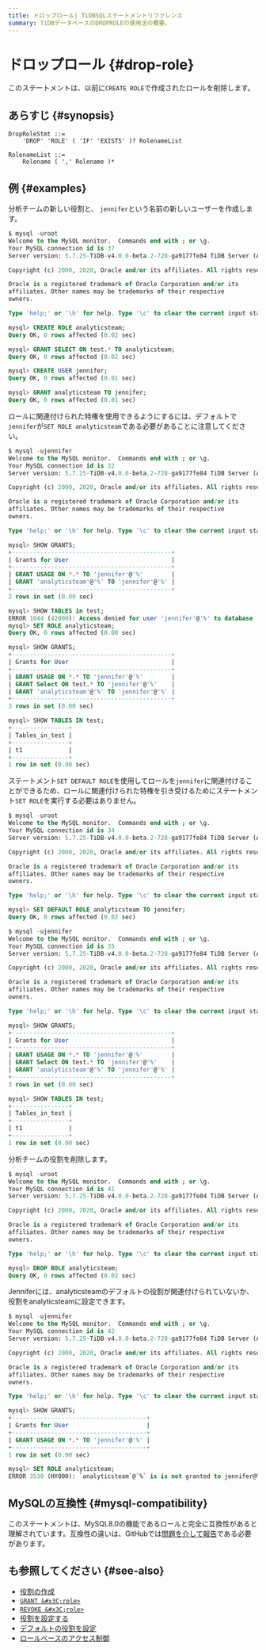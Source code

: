 ```yaml
---
title: ドロップロール| TiDBSQLステートメントリファレンス
summary: TiDBデータベースのDROPROLEの使用法の概要。
---
```


# ドロップロール {#drop-role}

このステートメントは、以前に`CREATE ROLE`で作成されたロールを削除します。

## あらすじ {#synopsis}

```ebnf+diagram
DropRoleStmt ::=
    'DROP' 'ROLE' ( 'IF' 'EXISTS' )? RolenameList

RolenameList ::=
    Rolename ( ',' Rolename )*
```

## 例 {#examples}

分析チームの新しい役割と、 `jennifer`という名前の新しいユーザーを作成します。

```sql
$ mysql -uroot
Welcome to the MySQL monitor.  Commands end with ; or \g.
Your MySQL connection id is 37
Server version: 5.7.25-TiDB-v4.0.0-beta.2-728-ga9177fe84 TiDB Server (Apache License 2.0) Community Edition, MySQL 5.7 compatible

Copyright (c) 2000, 2020, Oracle and/or its affiliates. All rights reserved.

Oracle is a registered trademark of Oracle Corporation and/or its
affiliates. Other names may be trademarks of their respective
owners.

Type 'help;' or '\h' for help. Type '\c' to clear the current input statement.

mysql> CREATE ROLE analyticsteam;
Query OK, 0 rows affected (0.02 sec)

mysql> GRANT SELECT ON test.* TO analyticsteam;
Query OK, 0 rows affected (0.02 sec)

mysql> CREATE USER jennifer;
Query OK, 0 rows affected (0.01 sec)

mysql> GRANT analyticsteam TO jennifer;
Query OK, 0 rows affected (0.01 sec)
```

ロールに関連付けられた特権を使用できるようにするには、デフォルトで`jennifer`が`SET ROLE analyticsteam`である必要があることに注意してください。

```sql
$ mysql -ujennifer
Welcome to the MySQL monitor.  Commands end with ; or \g.
Your MySQL connection id is 32
Server version: 5.7.25-TiDB-v4.0.0-beta.2-728-ga9177fe84 TiDB Server (Apache License 2.0) Community Edition, MySQL 5.7 compatible

Copyright (c) 2000, 2020, Oracle and/or its affiliates. All rights reserved.

Oracle is a registered trademark of Oracle Corporation and/or its
affiliates. Other names may be trademarks of their respective
owners.

Type 'help;' or '\h' for help. Type '\c' to clear the current input statement.

mysql> SHOW GRANTS;
+---------------------------------------------+
| Grants for User                             |
+---------------------------------------------+
| GRANT USAGE ON *.* TO 'jennifer'@'%'        |
| GRANT 'analyticsteam'@'%' TO 'jennifer'@'%' |
+---------------------------------------------+
2 rows in set (0.00 sec)

mysql> SHOW TABLES in test;
ERROR 1044 (42000): Access denied for user 'jennifer'@'%' to database 'test'
mysql> SET ROLE analyticsteam;
Query OK, 0 rows affected (0.00 sec)

mysql> SHOW GRANTS;
+---------------------------------------------+
| Grants for User                             |
+---------------------------------------------+
| GRANT USAGE ON *.* TO 'jennifer'@'%'        |
| GRANT Select ON test.* TO 'jennifer'@'%'    |
| GRANT 'analyticsteam'@'%' TO 'jennifer'@'%' |
+---------------------------------------------+
3 rows in set (0.00 sec)

mysql> SHOW TABLES IN test;
+----------------+
| Tables_in_test |
+----------------+
| t1             |
+----------------+
1 row in set (0.00 sec)
```

ステートメント`SET DEFAULT ROLE`を使用してロールを`jennifer`に関連付けることができるため、ロールに関連付けられた特権を引き受けるためにステートメント`SET ROLE`を実行する必要はありません。

```sql
$ mysql -uroot
Welcome to the MySQL monitor.  Commands end with ; or \g.
Your MySQL connection id is 34
Server version: 5.7.25-TiDB-v4.0.0-beta.2-728-ga9177fe84 TiDB Server (Apache License 2.0) Community Edition, MySQL 5.7 compatible

Copyright (c) 2000, 2020, Oracle and/or its affiliates. All rights reserved.

Oracle is a registered trademark of Oracle Corporation and/or its
affiliates. Other names may be trademarks of their respective
owners.

Type 'help;' or '\h' for help. Type '\c' to clear the current input statement.

mysql> SET DEFAULT ROLE analyticsteam TO jennifer;
Query OK, 0 rows affected (0.02 sec)
```

```sql
$ mysql -ujennifer
Welcome to the MySQL monitor.  Commands end with ; or \g.
Your MySQL connection id is 35
Server version: 5.7.25-TiDB-v4.0.0-beta.2-728-ga9177fe84 TiDB Server (Apache License 2.0) Community Edition, MySQL 5.7 compatible

Copyright (c) 2000, 2020, Oracle and/or its affiliates. All rights reserved.

Oracle is a registered trademark of Oracle Corporation and/or its
affiliates. Other names may be trademarks of their respective
owners.

Type 'help;' or '\h' for help. Type '\c' to clear the current input statement.

mysql> SHOW GRANTS;
+---------------------------------------------+
| Grants for User                             |
+---------------------------------------------+
| GRANT USAGE ON *.* TO 'jennifer'@'%'        |
| GRANT Select ON test.* TO 'jennifer'@'%'    |
| GRANT 'analyticsteam'@'%' TO 'jennifer'@'%' |
+---------------------------------------------+
3 rows in set (0.00 sec)

mysql> SHOW TABLES IN test;
+----------------+
| Tables_in_test |
+----------------+
| t1             |
+----------------+
1 row in set (0.00 sec)
```

分析チームの役割を削除します。

```sql
$ mysql -uroot
Welcome to the MySQL monitor.  Commands end with ; or \g.
Your MySQL connection id is 41
Server version: 5.7.25-TiDB-v4.0.0-beta.2-728-ga9177fe84 TiDB Server (Apache License 2.0) Community Edition, MySQL 5.7 compatible

Copyright (c) 2000, 2020, Oracle and/or its affiliates. All rights reserved.

Oracle is a registered trademark of Oracle Corporation and/or its
affiliates. Other names may be trademarks of their respective
owners.

Type 'help;' or '\h' for help. Type '\c' to clear the current input statement.

mysql> DROP ROLE analyticsteam;
Query OK, 0 rows affected (0.02 sec)
```

Jenniferには、analyticsteamのデフォルトの役割が関連付けられていないか、役割をanalyticsteamに設定できます。

```sql
$ mysql -ujennifer
Welcome to the MySQL monitor.  Commands end with ; or \g.
Your MySQL connection id is 42
Server version: 5.7.25-TiDB-v4.0.0-beta.2-728-ga9177fe84 TiDB Server (Apache License 2.0) Community Edition, MySQL 5.7 compatible

Copyright (c) 2000, 2020, Oracle and/or its affiliates. All rights reserved.

Oracle is a registered trademark of Oracle Corporation and/or its
affiliates. Other names may be trademarks of their respective
owners.

Type 'help;' or '\h' for help. Type '\c' to clear the current input statement.

mysql> SHOW GRANTS;
+--------------------------------------+
| Grants for User                      |
+--------------------------------------+
| GRANT USAGE ON *.* TO 'jennifer'@'%' |
+--------------------------------------+
1 row in set (0.00 sec)

mysql> SET ROLE analyticsteam;
ERROR 3530 (HY000): `analyticsteam`@`%` is is not granted to jennifer@%
```

## MySQLの互換性 {#mysql-compatibility}

このステートメントは、MySQL8.0の機能であるロールと完全に互換性があると理解されています。互換性の違いは、GitHubでは[問題を介して報告](https://github.com/pingcap/tidb/issues/new/choose)である必要があります。

## も参照してください {#see-also}

-   [役割の作成](/sql-statements/sql-statement-create-role.md)
-   [`GRANT &#x3C;role>`](/sql-statements/sql-statement-grant-role.md)
-   [`REVOKE &#x3C;role>`](/sql-statements/sql-statement-revoke-role.md)
-   [役割を設定する](/sql-statements/sql-statement-set-role.md)
-   [デフォルトの役割を設定](/sql-statements/sql-statement-set-default-role.md)
-   [ロールベースのアクセス制御](/role-based-access-control.md)
